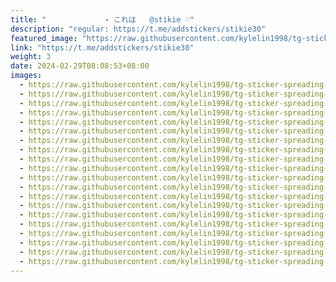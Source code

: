 ```yaml
---
title: "ㅤㅤ          ˖ これは   @stikie ♡"
description: "regular: https://t.me/addstickers/stikie30"
featured_image: "https://raw.githubusercontent.com/kylelin1998/tg-sticker-spreading-worldwide-images/main/img/3b25b8fd-a467-4a11-a245-4e4b1c1bc708.jpg"
link: "https://t.me/addstickers/stikie30"
weight: 3
date: 2024-02-29T08:08:53+08:00
images:
  - https://raw.githubusercontent.com/kylelin1998/tg-sticker-spreading-worldwide-images/main/img/3b25b8fd-a467-4a11-a245-4e4b1c1bc708.jpg
  - https://raw.githubusercontent.com/kylelin1998/tg-sticker-spreading-worldwide-images/main/img/12d186f8-4d26-49b9-9efd-a71a0448a441.jpg
  - https://raw.githubusercontent.com/kylelin1998/tg-sticker-spreading-worldwide-images/main/img/e578ce7c-ad24-4fb6-9206-eb0686c98eef.jpg
  - https://raw.githubusercontent.com/kylelin1998/tg-sticker-spreading-worldwide-images/main/img/03d3af5a-fdb9-444d-aa8d-d1ec6bddea63.jpg
  - https://raw.githubusercontent.com/kylelin1998/tg-sticker-spreading-worldwide-images/main/img/2bd9001d-7f1d-4d4c-8ee1-5a2c16bee904.jpg
  - https://raw.githubusercontent.com/kylelin1998/tg-sticker-spreading-worldwide-images/main/img/dd2a5ffb-2019-4089-8849-106a54474645.jpg
  - https://raw.githubusercontent.com/kylelin1998/tg-sticker-spreading-worldwide-images/main/img/ee0fa647-0a42-428e-86ea-b35c4bce32d5.jpg
  - https://raw.githubusercontent.com/kylelin1998/tg-sticker-spreading-worldwide-images/main/img/dfe6b0dc-6d16-4afb-a8a0-8be0f5e5a0d8.jpg
  - https://raw.githubusercontent.com/kylelin1998/tg-sticker-spreading-worldwide-images/main/img/f7076722-0cf6-4bc8-a108-9c16119501be.jpg
  - https://raw.githubusercontent.com/kylelin1998/tg-sticker-spreading-worldwide-images/main/img/6a4ceb1b-ba3d-49ca-9059-a7f63c335aaa.jpg
  - https://raw.githubusercontent.com/kylelin1998/tg-sticker-spreading-worldwide-images/main/img/c19f4493-664d-4b32-ab25-99981768aa80.jpg
  - https://raw.githubusercontent.com/kylelin1998/tg-sticker-spreading-worldwide-images/main/img/aec69436-7897-4b76-947f-58fa194c17c6.jpg
  - https://raw.githubusercontent.com/kylelin1998/tg-sticker-spreading-worldwide-images/main/img/58f7e7b6-7892-44c6-b2dc-96f4970ad689.jpg
  - https://raw.githubusercontent.com/kylelin1998/tg-sticker-spreading-worldwide-images/main/img/45830504-70a3-42cb-9603-8c1ec1f3d4f5.jpg
  - https://raw.githubusercontent.com/kylelin1998/tg-sticker-spreading-worldwide-images/main/img/1c36631a-4e9e-4659-9d7a-fd5898c92da7.jpg
  - https://raw.githubusercontent.com/kylelin1998/tg-sticker-spreading-worldwide-images/main/img/30601f45-df84-458d-b071-ce7bda446b1d.jpg
  - https://raw.githubusercontent.com/kylelin1998/tg-sticker-spreading-worldwide-images/main/img/1f711a04-c065-4cc7-afd2-2b2db1a65143.jpg
  - https://raw.githubusercontent.com/kylelin1998/tg-sticker-spreading-worldwide-images/main/img/70846e0b-7712-44ea-99ac-23abb31107fe.jpg
  - https://raw.githubusercontent.com/kylelin1998/tg-sticker-spreading-worldwide-images/main/img/22b40a68-93d2-41b8-b2a3-50f5db9bb34f.jpg
  - https://raw.githubusercontent.com/kylelin1998/tg-sticker-spreading-worldwide-images/main/img/e037fc7a-44b6-43e2-ae28-367e5e3361d9.jpg
---
```

